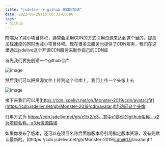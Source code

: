 ```yaml
---
title: "jsdelivr + github 做CDN加速"
date: 2022-06-28T15:00:31+08:00
tags:
- Github
---
```


前端为了减小项目体积，通常会采用CDN的方式引用资源来达到这个目的，提高加载速度的同时也减小项目体积。现在很多云服务也提供了CDN服务，我们在这里通过jsdelive这个开源CDN服务来制作自己的CDN库

首先我们要先创建一个github仓库

![image](https://monster.aiur.site/%E5%BE%AE%E4%BF%A1%E6%88%AA%E5%9B%BE_20220628151229.png)

然后我们可以把资源文件上传到这个仓库上，我们上传一个头像上去

![image](https://monster.aiur.site/%E5%BE%AE%E4%BF%A1%E6%88%AA%E5%9B%BE_20220628153325.png)

接下来我们可以用[https://cdn.jsdelivr.net/gh/Monster-2019/cdn/avatar.jfif](https://cdn.jsdelivr.net/gh/Monster-2019/cdn/avatar.jfif)访问这个头像

引用方式为 https://cdn.jsdelivr.net/gh/x1/x2/x3。其中x1是你的github名称，x2为项目名称，x3为资源路径

如果你发布了版本，还可以在项目名称后面加版本号引用指定版本资源，没有则默认最新的。如https://cdn.jsdelivr.net/gh/Monster-2019/cdn@1.0/avatar.jfif
